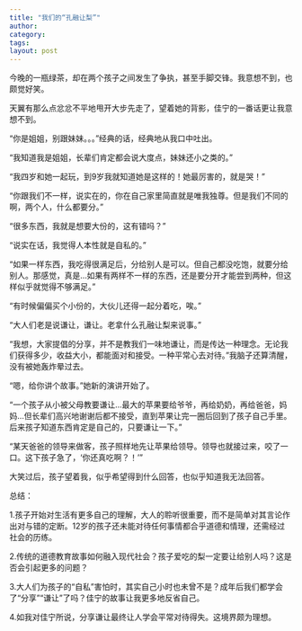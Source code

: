 ```yaml
---
title: "我们的“孔融让梨”"
author:
category: 
tags: 
layout: post
---
```

今晚的一瓶绿茶，却在两个孩子之间发生了争执，甚至手脚交锋。我意想不到，也颇觉好笑。

天翼有那么点忿忿不平地甩开大步先走了，望着她的背影，佳宁的一番话更让我意想不到。

“你是姐姐，别跟妹妹。。。”经典的话，经典地从我口中吐出。

“我知道我是姐姐，长辈们肯定都会说大度点，妹妹还小之类的。”

“我四岁和她一起玩，到9岁我就知道她是这样的！她最厉害的，就是哭！”

“你跟我们不一样，说实在的，你在自己家里简直就是唯我独尊。但是我们不同的啊，两个人，什么都要分。”

“很多东西，我就是想要大份的，这有错吗？”

“说实在话，我觉得人本性就是自私的。”

“如果一样东西，我吃得很满足后，分给别人是可以。但自己都没吃饱，就要分给别人。那感觉，真是…如果有两样不一样的东西，还是要分开才能尝到两种，但这样似乎就觉得不够满足。”

“有时候偏偏买个小份的，大伙儿还得一起分着吃，唉。”

“大人们老是说谦让，谦让。老拿什么孔融让梨来说事。”

“我想，大家提倡的分享，并不是教我们一味地谦让，而是传达一种理念。无论我们获得多少，收益大小，都能面对和接受。一种平常心去对待。”我脑子还算清醒，没有被她轰炸晕过去。

“嗯，给你讲个故事。”她新的演讲开始了。

“一个孩子从小被父母教要谦让…最大的苹果要给爷爷，再给奶奶，再给爸爸，妈妈…但长辈们高兴地谢谢后都不接受，直到苹果让完一圈后回到了孩子自己手里。后来孩子知道东西肯定是自己的，只要谦让一下。”

“某天爸爸的领导来做客，孩子照样地先让苹果给领导。领导也就接过来，咬了一口。这下孩子急了，‘你还真吃啊？！’”

大笑过后，孩子望着我，似乎希望得到什么回答，也似乎知道我无法回答。

总结：

1.孩子开始对生活有更多自己的理解，大人的聆听很重要，而不是简单对其言论作出对与错的定断。12岁的孩子还未能对待任何事情都合乎道德和情理，还需经过社会的历练。

2.传统的道德教育故事如何融入现代社会？孩子爱吃的梨一定要让给别人吗？这是否会引起更多的问题？

3.大人们为孩子的“自私”害怕时，其实自己小时也未曾不是？成年后我们都学会了“分享”“谦让”了吗？佳宁的故事让我更多地反省自己。

4.如我对佳宁所说，分享谦让最终让人学会平常对待得失。这境界颇为理想。

